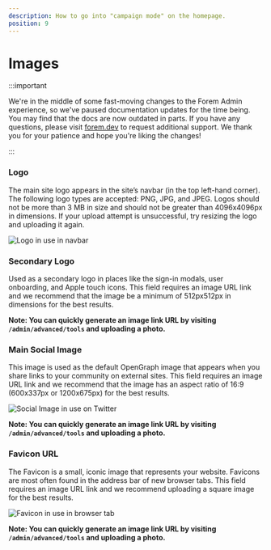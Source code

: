 ```yaml
---
description: How to go into "campaign mode" on the homepage.
position: 9
---
```


# Images

:::important

We're in the middle of some fast-moving changes to the Forem Admin experience, so we've paused documentation updates for the time being. You may find that the docs are now outdated in parts. If you have any questions, please visit [forem.dev](https://forem.dev) to request additional support. We thank you for your patience and hope you're liking the changes!

:::

### Logo

The main site logo appears in the site’s navbar (in the top left-hand corner).
The following logo types are accepted: PNG, JPG, and JPEG. Logos should not be more than 3 MB in size and should not be greater than 4096x4096px in dimensions. If your upload attempt is unsuccessful, try resizing the logo and uploading it again.

![Logo in use in navbar](https://raw.githubusercontent.com/forem/admin-docs/main/static/img/ImagesLogo.png)

### Secondary Logo

Used as a secondary logo in places like the sign-in modals, user onboarding, and Apple touch icons. This field requires an image URL link and we recommend that the image be a minimum of 512px512px in dimensions for the best results.

**Note: You can quickly generate an image link URL by visiting `/admin/advanced/tools` and uploading a photo.**

### Main Social Image

This image is used as the default OpenGraph image that appears when you share links to your community on external sites. This field requires an image URL link and we recommend that the image has an aspect ratio of 16:9 (600x337px or 1200x675px) for the best results.

![Social Image in use on Twitter](https://raw.githubusercontent.com/forem/admin-docs/main/static/img/ImagesSocial.png)

**Note: You can quickly generate an image link URL by visiting `/admin/advanced/tools` and uploading a photo.**

### Favicon URL

The Favicon is a small, iconic image that represents your website. Favicons are most often found in the address bar of new browser tabs. This field requires an image URL link and we recommend uploading a square image for the best results.

![Favicon in use in browser tab](https://raw.githubusercontent.com/forem/admin-docs/main/static/img/ImagesFavicon.png)

**Note: You can quickly generate an image link URL by visiting `/admin/advanced/tools` and uploading a photo.**

